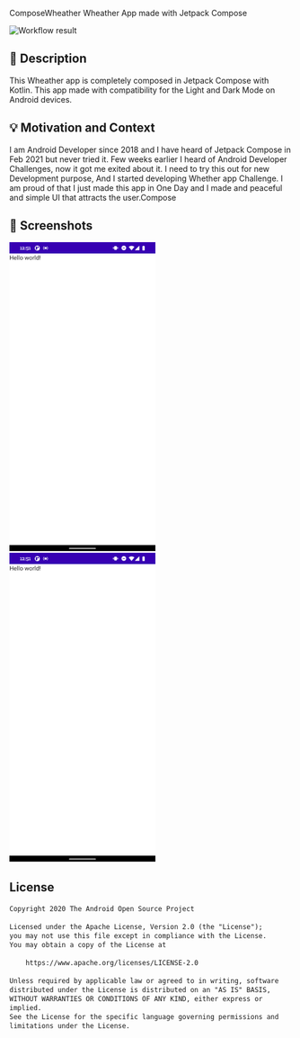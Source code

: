 ComposeWheather Wheather App made with Jetpack Compose

<!--- Replace <OWNER> with your Github Username and <REPOSITORY> with the name of your repository. -->
<!--- You can find both of these in the url bar when you open your repository in github. -->
![Workflow result](https://github.com/darsh228/AndroidDeveloperChallangeWeek4/workflows/Check/badge.svg)


## :scroll: Description
<!--- Describe your app in one or two sentences -->
This Wheather app is completely composed in Jetpack Compose with Kotlin. This app made with compatibility for the Light and Dark Mode on Android devices.


## :bulb: Motivation and Context
<!--- Optionally point readers to interesting parts of your submission. -->
<!--- What are you especially proud of? -->
I am Android Developer since 2018 and I have heard of Jetpack Compose in Feb 2021 but never tried it. Few weeks earlier I heard of Android Developer Challenges, now it got me exited about it.
I need to try this out for new Development purpose, And I started developing Whether app Challenge. I am proud of that I just made this app in One Day and I made and peaceful and simple UI that attracts the user.Compose

## :camera_flash: Screenshots
<!-- You can add more screenshots here if you like -->
<img src="/results/screenshot_1.png" width="260">&emsp;<img src="/results/screenshot_2.png" width="260">

## License
```
Copyright 2020 The Android Open Source Project

Licensed under the Apache License, Version 2.0 (the "License");
you may not use this file except in compliance with the License.
You may obtain a copy of the License at

    https://www.apache.org/licenses/LICENSE-2.0

Unless required by applicable law or agreed to in writing, software
distributed under the License is distributed on an "AS IS" BASIS,
WITHOUT WARRANTIES OR CONDITIONS OF ANY KIND, either express or implied.
See the License for the specific language governing permissions and
limitations under the License.
```